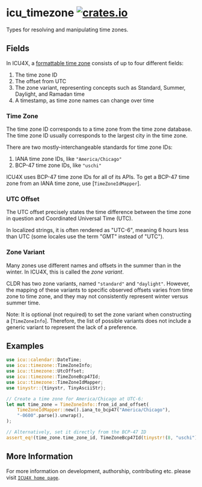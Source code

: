 # icu_timezone [![crates.io](https://img.shields.io/crates/v/icu_timezone)](https://crates.io/crates/icu_timezone)

<!-- cargo-rdme start -->

Types for resolving and manipulating time zones.

## Fields

In ICU4X, a [formattable time zone](TimeZoneInfo) consists of up to four different fields:

1. The time zone ID
2. The offset from UTC
3. The zone variant, representing concepts such as Standard, Summer, Daylight, and Ramadan time
4. A timestamp, as time zone names can change over time

### Time Zone

The time zone ID corresponds to a time zone from the time zone database. The time zone ID
usually corresponds to the largest city in the time zone.

There are two mostly-interchangeable standards for time zone IDs:

1. IANA time zone IDs, like `"America/Chicago"`
2. BCP-47 time zone IDs, like `"uschi"`

ICU4X uses BCP-47 time zone IDs for all of its APIs. To get a BCP-47 time zone from an
IANA time zone, use [`TimeZoneIdMapper`].

### UTC Offset

The UTC offset precisely states the time difference between the time zone in question and
Coordinated Universal Time (UTC).

In localized strings, it is often rendered as "UTC-6", meaning 6 hours less than UTC (some locales
use the term "GMT" instead of "UTC").

### Zone Variant

Many zones use different names and offsets in the summer than in the winter. In ICU4X,
this is called the _zone variant_.

CLDR has two zone variants, named `"standard"` and `"daylight"`. However, the mapping of these
variants to specific observed offsets varies from time zone to time zone, and they may not
consistently represent winter versus summer time.

Note: It is optional (not required) to set the zone variant when constructing a
[`TimeZoneInfo`]. Therefore, the list of possible variants does not include a generic variant
to represent the lack of a preference.

## Examples

```rust
use icu::calendar::DateTime;
use icu::timezone::TimeZoneInfo;
use icu::timezone::UtcOffset;
use icu::timezone::TimeZoneBcp47Id;
use icu::timezone::TimeZoneIdMapper;
use tinystr::{tinystr, TinyAsciiStr};

// Create a time zone for America/Chicago at UTC-6:
let mut time_zone = TimeZoneInfo::from_id_and_offset(
    TimeZoneIdMapper::new().iana_to_bcp47("America/Chicago"),
    "-0600".parse().unwrap(),
);

// Alternatively, set it directly from the BCP-47 ID
assert_eq!(time_zone.time_zone_id, TimeZoneBcp47Id(tinystr!(8, "uschi")));
```

<!-- cargo-rdme end -->

## More Information

For more information on development, authorship, contributing etc. please visit [`ICU4X home page`](https://github.com/unicode-org/icu4x).
